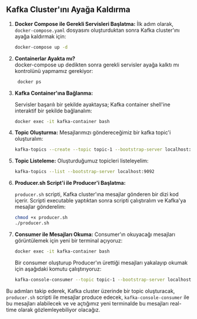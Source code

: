 ## Kafka Cluster'ını Ayağa Kaldırma

1. **Docker Compose ile Gerekli Servisleri Başlatma:**
   İlk adım olarak, `docker-compose.yaml` dosyasını oluşturduktan sonra Kafka cluster'ını ayağa kaldırmak için:

   ```bash
   docker-compose up -d
   ```

2. **Containerlar Ayakta mı?**     
   docker-compose up dedikten sonra gerekli servisler ayağa kalktı mı kontrolünü yapmamız gerekiyor:

   ```bash
    docker ps
    ```
3. **Kafka Container'ına Bağlanma:**

   Servisler başarılı bir şekilde ayaktaysa; Kafka container shell'ine interaktif bir şekilde bağlanalım:
    
    ```bash
    docker exec -it kafka-container bash
    ```

4. **Topic Oluşturma:**
   Mesajlarımızı göndereceğimiz bir kafka topic'i oluşturalım:

   ```bash
   kafka-topics --create --topic topic-1 --bootstrap-server localhost:9092
   ```

5. **Topic Listeleme:**
   Oluşturduğumuz topicleri listeleyelim:
   
   ```bash
   kafka-topics --list --bootstrap-server localhost:9092
   ```

6. **Producer\.sh Script'i ile Producer'i Başlatma:**

   `producer.sh` scripti, Kafka cluster'ına mesajlar gönderen bir dizi kod içerir. Scripti executable yaptıktan sonra scripti çalıştıralım ve Kafka'ya mesajlar gönderelim:

   ```bash
   chmod +x producer.sh  
   ./producer.sh
   ```

7. **Consumer ile Mesajları Okuma:**
   Consumer'ın okuyacağı mesajları görüntülemek için yeni bir terminal açıyoruz:

   ```bash
   docker exec -it kafka-container bash
   ```

   Bir consumer oluşturup Producer'ın ürettiği mesajları yakalayıp okumak için aşağıdaki komutu çalıştırıyoruz:

   ```bash
   kafka-console-consumer --topic topic-1 --bootstrap-server localhost:9092
   ```

Bu adımları takip ederek, Kafka cluster üzerinde bir topic oluşturacak, `producer.sh` scripti ile mesajlar produce edecek, `kafka-console-consumer` ile bu mesajları alabilecek ve ve açtığımız yeni terminalde bu mesajları real-time olarak gözlemleyebiliyor olacağız.


